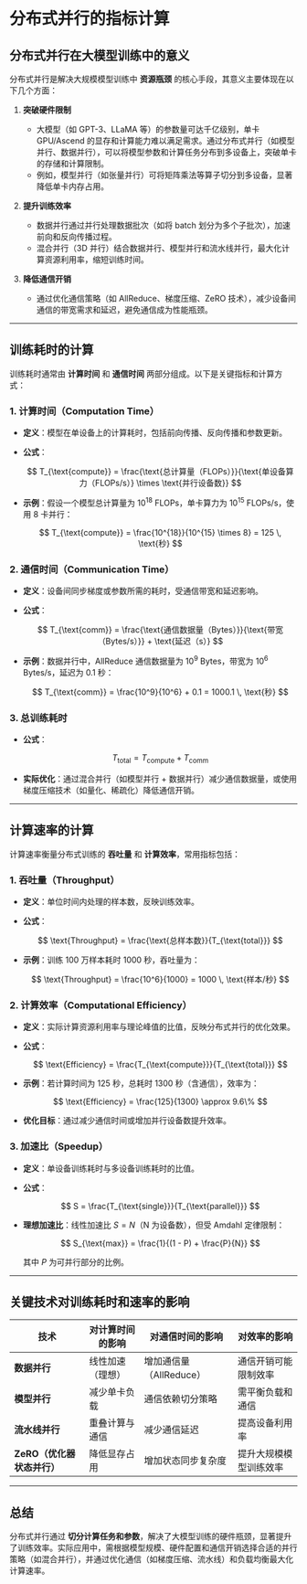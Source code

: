 # 分布式并行的指标计算

## 分布式并行在大模型训练中的意义

分布式并行是解决大规模模型训练中 **资源瓶颈** 的核心手段，其意义主要体现在以下几个方面：

1. **突破硬件限制**
   - 大模型（如 GPT-3、LLaMA 等）的参数量可达千亿级别，单卡 GPU/Ascend 的显存和计算能力难以满足需求。通过分布式并行（如模型并行、数据并行），可以将模型参数和计算任务分布到多设备上，突破单卡的存储和计算限制。
   - 例如，模型并行（如张量并行）可将矩阵乘法等算子切分到多设备，显著降低单卡内存占用。

2. **提升训练效率**
   - 数据并行通过并行处理数据批次（如将 batch 划分为多个子批次），加速前向和反向传播过程。
   - 混合并行（3D 并行）结合数据并行、模型并行和流水线并行，最大化计算资源利用率，缩短训练时间。

3. **降低通信开销**
   - 通过优化通信策略（如 AllReduce、梯度压缩、ZeRO 技术），减少设备间通信的带宽需求和延迟，避免通信成为性能瓶颈。

---

## 训练耗时的计算

训练耗时通常由 **计算时间** 和 **通信时间** 两部分组成。以下是关键指标和计算方式：

### 1. **计算时间（Computation Time）**

   - **定义**：模型在单设备上的计算耗时，包括前向传播、反向传播和参数更新。
   - **公式**：

     $$
     T_{\text{compute}} = \frac{\text{总计算量（FLOPs）}}{\text{单设备算力（FLOPs/s）} \times \text{并行设备数}}
     $$

   - **示例**：假设一个模型总计算量为 $10^{18}$ FLOPs，单卡算力为 $10^{15}$ FLOPs/s，使用 8 卡并行：

     $$
     T_{\text{compute}} = \frac{10^{18}}{10^{15} \times 8} = 125 \, \text{秒}
     $$

### 2. **通信时间（Communication Time）**

   - **定义**：设备间同步梯度或参数所需的耗时，受通信带宽和延迟影响。
   - **公式**：

     $$
     T_{\text{comm}} = \frac{\text{通信数据量（Bytes）}}{\text{带宽（Bytes/s）}} + \text{延迟（s）}
     $$

   - **示例**：数据并行中，AllReduce 通信数据量为 $10^9$ Bytes，带宽为 $10^6$ Bytes/s，延迟为 0.1 秒：

     $$
     T_{\text{comm}} = \frac{10^9}{10^6} + 0.1 = 1000.1 \, \text{秒}
     $$

### 3. **总训练耗时**

   - **公式**：

     $$
     T_{\text{total}} = T_{\text{compute}} + T_{\text{comm}}
     $$

   - **实际优化**：通过混合并行（如模型并行 + 数据并行）减少通信数据量，或使用梯度压缩技术（如量化、稀疏化）降低通信开销。

---

## 计算速率的计算

计算速率衡量分布式训练的 **吞吐量** 和 **计算效率**，常用指标包括：

### 1. **吞吐量（Throughput）**

   - **定义**：单位时间内处理的样本数，反映训练效率。
   - **公式**：

     $$
     \text{Throughput} = \frac{\text{总样本数}}{T_{\text{total}}}
     $$

   - **示例**：训练 100 万样本耗时 1000 秒，吞吐量为：

     $$
     \text{Throughput} = \frac{10^6}{1000} = 1000 \, \text{样本/秒}
     $$

### 2. **计算效率（Computational Efficiency）**

   - **定义**：实际计算资源利用率与理论峰值的比值，反映分布式并行的优化效果。
   - **公式**：

     $$
     \text{Efficiency} = \frac{T_{\text{compute}}}{T_{\text{total}}}
     $$

   - **示例**：若计算时间为 125 秒，总耗时 1300 秒（含通信），效率为：

     $$
     \text{Efficiency} = \frac{125}{1300} \approx 9.6\%
     $$

   - **优化目标**：通过减少通信时间或增加并行设备数提升效率。

### 3. **加速比（Speedup）**

   - **定义**：单设备训练耗时与多设备训练耗时的比值。
   - **公式**：

     $$
     S = \frac{T_{\text{single}}}{T_{\text{parallel}}}
     $$

   - **理想加速比**：线性加速比 $S = N$（N 为设备数），但受 Amdahl 定律限制：

     $$
     S_{\text{max}} = \frac{1}{(1 - P) + \frac{P}{N}}
     $$

     其中 $P$ 为可并行部分的比例。

---

## 关键技术对训练耗时和速率的影响

| 技术              | 对计算时间的影响 | 对通信时间的影响 | 对效率的影响       |
|-------------------|------------------|------------------|--------------------|
| **数据并行**      | 线性加速（理想） | 增加通信量（AllReduce） | 通信开销可能限制效率 |
| **模型并行**      | 减少单卡负载     | 通信依赖切分策略 | 需平衡负载和通信   |
| **流水线并行**    | 重叠计算与通信   | 减少通信延迟     | 提高设备利用率     |
| **ZeRO（优化器状态并行）** | 降低显存占用     | 增加状态同步复杂度 | 提升大规模模型训练效率 |

---

## 总结

分布式并行通过 **切分计算任务和参数**，解决了大模型训练的硬件瓶颈，显著提升了训练效率。实际应用中，需根据模型规模、硬件配置和通信开销选择合适的并行策略（如混合并行），并通过优化通信（如梯度压缩、流水线）和负载均衡最大化计算速率。
